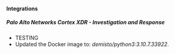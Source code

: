 
#### Integrations
##### Palo Alto Networks Cortex XDR - Investigation and Response
- TESTING
- Updated the Docker image to: *demisto/python3:3.10.7.33922*.
